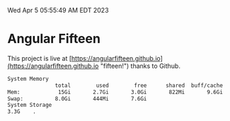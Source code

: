 Wed Apr  5 05:55:49 AM EDT 2023

# Angular Fifteen


This project is live at [https://angularfifteen.github.io](https://angularfifteen.github.io "fifteen!") thanks to Github.

```bash
System Memory
               total        used        free      shared  buff/cache   available
Mem:            15Gi       2.7Gi       3.0Gi       822Mi       9.6Gi        11Gi
Swap:          8.0Gi       444Mi       7.6Gi
System Storage
3.3G	.

